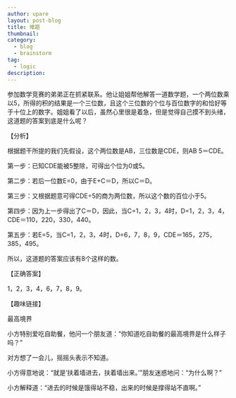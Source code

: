 ```yaml
---
author: upare
layout: post-blog
title: 难题
thumbnail:
category:
  - blog
  - brainstorm
tag:
  - logic
description: 
---
```

参加数学竞赛的弟弟正在抓紧联系。他让姐姐帮他解答一道数学题，一个两位数乘以5，所得的积的结果是一个三位数，且这个三位数的个位与百位数字的和恰好等于十位上的数字。姐姐看了以后，虽然心里很是着急，但是觉得自己摸不到头绪，这道题的答案到底是什么呢？

【分析】

根据题干所提的我们先假设，这个两位数是AB，三位数是CDE，则AB 5＝CDE。

第一步：已知CDE能被5整除，可得出个位为0或5。

第二步：若后一位数E=0，由于E+C＝D，所以C＝D。

第三步：又根据题意可得CDE÷5的商为两位数，所以这个数的百位小于5。

第四步：因为上一步得出了C＝D，因此，当C=1，2，3，4时，D=1，2，3，4，CDE＝110，220，330，440。

第五步：若E=5，当C=1，2，3，4时，D=6，7，8，9，CDE＝165，275，385，495。

所以，这道题的答案应该有8个这样的数。

【正确答案】

1，2，3，4，6，7，8，9。

【趣味链接】

最高境界

小方特别爱吃自助餐，他问一个朋友道：“你知道吃自助餐的最高境界是什么样子吗？”

对方想了一会儿，摇摇头表示不知道。

小方得意地说：“就是‘扶着墙进去，扶着墙出来。’”朋友迷惑地问：“为什么啊？”

小方解释道：“进去的时候是饿得站不稳，出来的时候是撑得站不直啊。”